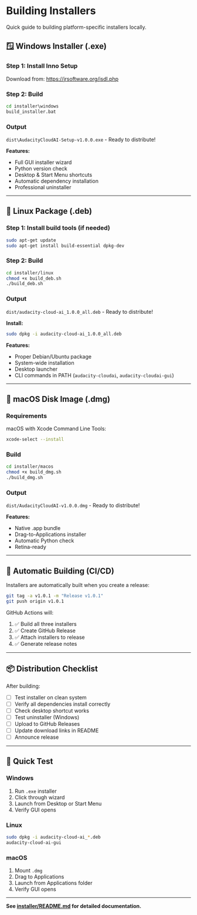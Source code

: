 # Building Installers

Quick guide to building platform-specific installers locally.

## 🪟 Windows Installer (.exe)

### Step 1: Install Inno Setup
Download from: https://jrsoftware.org/isdl.php

### Step 2: Build
```cmd
cd installer\windows
build_installer.bat
```

### Output
`dist\AudacityCloudAI-Setup-v1.0.0.exe` - Ready to distribute!

**Features:**
- Full GUI installer wizard
- Python version check
- Desktop & Start Menu shortcuts
- Automatic dependency installation
- Professional uninstaller

---

## 🐧 Linux Package (.deb)

### Step 1: Install build tools (if needed)
```bash
sudo apt-get update
sudo apt-get install build-essential dpkg-dev
```

### Step 2: Build
```bash
cd installer/linux
chmod +x build_deb.sh
./build_deb.sh
```

### Output
`dist/audacity-cloud-ai_1.0.0_all.deb` - Ready to distribute!

**Install:**
```bash
sudo dpkg -i audacity-cloud-ai_1.0.0_all.deb
```

**Features:**
- Proper Debian/Ubuntu package
- System-wide installation
- Desktop launcher
- CLI commands in PATH (`audacity-cloudai`, `audacity-cloudai-gui`)

---

## 🍎 macOS Disk Image (.dmg)

### Requirements
macOS with Xcode Command Line Tools:
```bash
xcode-select --install
```

### Build
```bash
cd installer/macos
chmod +x build_dmg.sh
./build_dmg.sh
```

### Output
`dist/AudacityCloudAI-v1.0.0.dmg` - Ready to distribute!

**Features:**
- Native .app bundle
- Drag-to-Applications installer
- Automatic Python check
- Retina-ready

---

## 🤖 Automatic Building (CI/CD)

Installers are automatically built when you create a release:

```bash
git tag -a v1.0.1 -m "Release v1.0.1"
git push origin v1.0.1
```

GitHub Actions will:
1. ✅ Build all three installers
2. ✅ Create GitHub Release
3. ✅ Attach installers to release
4. ✅ Generate release notes

---

## 📦 Distribution Checklist

After building:

- [ ] Test installer on clean system
- [ ] Verify all dependencies install correctly
- [ ] Check desktop shortcut works
- [ ] Test uninstaller (Windows)
- [ ] Upload to GitHub Releases
- [ ] Update download links in README
- [ ] Announce release

---

## 🎯 Quick Test

### Windows
1. Run `.exe` installer
2. Click through wizard
3. Launch from Desktop or Start Menu
4. Verify GUI opens

### Linux
```bash
sudo dpkg -i audacity-cloud-ai_*.deb
audacity-cloud-ai-gui
```

### macOS
1. Mount `.dmg`
2. Drag to Applications
3. Launch from Applications folder
4. Verify GUI opens

---

**See [installer/README.md](installer/README.md) for detailed documentation.**
